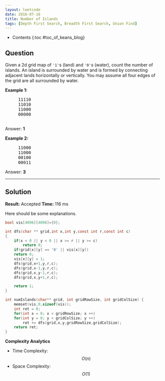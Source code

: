 ```yaml
---
layout: leetcode
date: 2016-07-16
title: Number of Islands
tags: [Depth First Search, Breadth First Search, Union Find]
---
```


* Contents
{:toc #toc_of_keans_blog}

## Question

 Given a 2d grid map of `'1'`s (land) and `'0'`s (water), count the number of islands. An island is surrounded by water and is formed by connecting adjacent lands horizontally or vertically. You may assume all four edges of the grid are all surrounded by water.

**Example 1:**

<pre>
     11110
     11010
     11000
     00000

</pre>

Answer: **1**

**Example 2:**

<pre>
     11000
     11000
     00100
     00011
</pre>

Answer: **3**



***

## Solution

**Result:** Accepted **Time:** 116 ms

Here should be some explanations.

```c
bool vis[4096][4096]={0};

int dfs(char ** grid,int x,int y,const int r,const int c)
{
    if(x < 0 || y < 0 || x >= r || y >= c)
        return 0;
    if(grid[x][y] == '0' || vis[x][y])
    return 0;
    vis[x][y] = 1;
    dfs(grid,x+1,y,r,c);
    dfs(grid,x-1,y,r,c);
    dfs(grid,x,y-1,r,c);
    dfs(grid,x,y+1,r,c);

    return 1;
}

int numIslands(char** grid, int gridRowSize, int gridColSize) {
    memset(vis,0,sizeof(vis));
    int ret = 0;
    for(int x = 0; x < gridRowSize; x ++)
    for(int y = 0; y < gridColSize; y ++)
        ret += dfs(grid,x,y,gridRowSize,gridColSize);
    return ret;
}
```

**Complexity Analytics**

- Time Complexity: $$O(n)$$
- Space Complexity: $$O(1)$$
